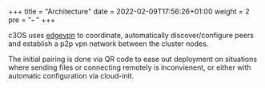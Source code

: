 +++
title = "Architecture"
date = 2022-02-09T17:56:26+01:00
weight = 2
pre = "<b>- </b>"
+++

c3OS uses [edgevpn](https://github.com/mudler/edgevpn) to coordinate, automatically discover/configure peers and establish a p2p vpn network between the cluster nodes.

The initial pairing is done via QR code to ease out deployment on situations where sending files or connecting remotely is inconvienent, or either with automatic configuration via cloud-init.